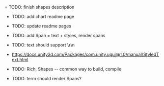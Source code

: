 = TODO: finish shapes description
- TODO: add chart readme page
- TODO: update readme pages
- TODO: add Span = text + styles, render spans

- TODO: text should support \r\n
- https://docs.unity3d.com/Packages/com.unity.ugui@1.0/manual/StyledText.html

- TODO: Rich, Shapes -- common way to build, compile
- TODO: term should render Spans?

